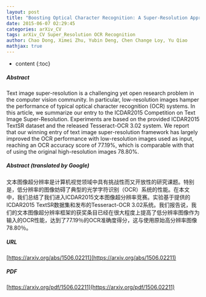 ```yaml
---
layout: post
title: "Boosting Optical Character Recognition: A Super-Resolution Approach"
date: 2015-06-07 02:29:45
categories: arXiv_CV
tags: arXiv_CV Super_Resolution OCR Recognition
author: Chao Dong, Ximei Zhu, Yubin Deng, Chen Change Loy, Yu Qiao
mathjax: true
---
```


* content
{:toc}

##### Abstract
Text image super-resolution is a challenging yet open research problem in the computer vision community. In particular, low-resolution images hamper the performance of typical optical character recognition (OCR) systems. In this article, we summarize our entry to the ICDAR2015 Competition on Text Image Super-Resolution. Experiments are based on the provided ICDAR2015 TextSR dataset and the released Tesseract-OCR 3.02 system. We report that our winning entry of text image super-resolution framework has largely improved the OCR performance with low-resolution images used as input, reaching an OCR accuracy score of 77.19%, which is comparable with that of using the original high-resolution images 78.80%.

##### Abstract (translated by Google)
文本图像超分辨率是计算机视觉领域中具有挑战性而又开放性的研究课题。特别是，低分辨率的图像妨碍了典型的光学字符识别（OCR）系统的性能。在本文中，我们总结了我们进入ICDAR2015文本图像超分辨率竞赛。实验基于提供的ICDAR2015 TextSR数据集和发布的Tesseract-OCR 3.02系统。我们报告说，我们的文本图像超分辨率框架的获奖条目已经在很大程度上提高了低分辨率图像作为输入的OCR性能，达到了77.19％的OCR准确度得分，这与使用原始高分辨率图像78.80％。

##### URL
[https://arxiv.org/abs/1506.02211](https://arxiv.org/abs/1506.02211)

##### PDF
[https://arxiv.org/pdf/1506.02211](https://arxiv.org/pdf/1506.02211)

